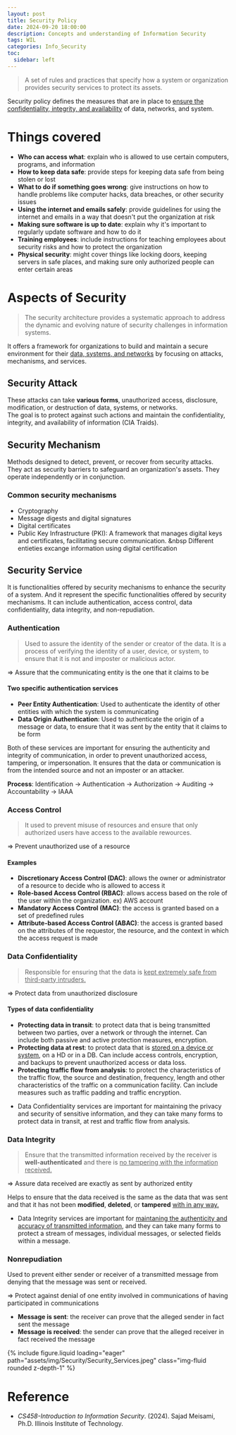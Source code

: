 ```yaml
---
layout: post
title: Security Policy
date: 2024-09-20 18:00:00
description: Concepts and understanding of Information Security
tags: WIL
categories: Info_Security
toc:
  sidebar: left
---
```


> A set of rules and practices that specify how a system or organization provides security services to protect its assets.

Security policy defines the measures that are in place to <U>ensure the confidentiality, integrity, and availability</U> of data, networks, and system.

# Things covered

- **Who can access what**: explain who is allowed to use certain computers, programs, and information
- **How to keep data safe**: provide steps for keeping data safe from being stolen or lost
- **What to do if something goes wrong**: give instructions on how to handle problems like computer hacks, data breaches, or other security issues
- **Using the internet and emails safely**: provide guidelines for using the internet and emails in a way that doesn't put the organization at risk
- **Making sure software is up to date**: explain why it's important to regularly update software and how to do it
- **Training employees**: include instructions for teaching employees about security risks and how to protect the organization
- **Physical security**: might cover things like locking doors, keeping servers in safe places, and making sure only authorized people can enter certain areas

# Aspects of Security

> The security architecture provides a systematic approach to address the dynamic and evolving nature of security challenges in information systems.

It offers a framework for organizations to build and maintain a secure environment for their <U>data, systems, and networks</U> by focusing on attacks, mechanisms, and services.

## Security Attack

These attacks can take **various forms**, unauthorized access, disclosure, modification, or destruction of data, systems, or networks.  
The goal is to protect against such actions and maintain the confidentiality, integrity, and availability of information (CIA Traids).

## Security Mechanism

Methods designed to detect, prevent, or recover from security attacks. They act as security barriers to safeguard an organization's assets. They operate independently or in conjunction.

### Common security mechanisms

- Cryptography
- Message digests and digital signatures
- Digital certificates
- Public Key Infrastructure (PKI): A framework that manages digital keys and certificates, facilitating secure communication.
  &nbsp Different entieties excange information using digital certification

## Security Service

It is functionalities offered by security mechanisms to enhance the security of a system. And it represent the specific functionalities offered by security mechanisms. It can include authentication, access control, data confidentiality, data integrity, and non-repudiation.

### Authentication

> Used to assure the identity of the sender or creator of the data. It is a process of verifying the identity of a user, device, or system, to ensure that it is not and imposter or malicious actor.

=> Assure that the communicating entity is the one that it claims to be

#### Two specific authentication services

- **Peer Entity Authentication**: Used to authenticate the identity of other entities with which the system is communicating
- **Data Origin Authentication**: Used to authenticate the origin of a message or data, to ensure that it was sent by the entity that it claims to be form

Both of these services are important for ensuring the authenticity and integrity of communication, in order to prevent unauthorized access, tampering, or impersonation. It ensures that the data or communication is from the intended source and not an imposter or an attacker.

**Process**: Identification -> Authentication -> Authorization -> Auditing -> Accountability -> IAAA

### Access Control

> It used to prevent misuse of resources and ensure that only authorized users have access to the available rewources.

=> Prevent unauthorized use of a resource

#### Examples

- **Discretionary Access Control (DAC)**: allows the owner or administrator of a resource to decide who is allowed to access it
- **Role-based Access Control (RBAC)**: allows access based on the role of the user within the organization. ex) AWS account
- **Mandatory Access Control (MAC)**: the access is granted based on a set of predefined rules
- **Attribute-based Access Control (ABAC)**: the access is granted based on the attributes of the requestor, the resource, and the context in which the access request is made

### Data Confidentiality

> Responsible for ensuring that the data is <U>kept extremely safe from third-party intruders.</U>

=> Protect data from unauthorized disclosure

#### Types of data confidentiality

- **Protecting data in transit**: to protect data that is being transmitted between two parties, over a network or through the internet. Can include both passive and active protection measures, encryption.
- **Protecting data at rest**: to protect data that is <U>stored on a device or system</U>, on a HD or in a DB. Can include access controls, encryption, and backups to prevent unauthorized access or data loss.
- **Protecting traffic flow from analysis**: to protect the characteristics of the traffic flow, the source and destination, frequency, length and other characteristics of the traffic on a communication facility. Can include measures such as traffic padding and traffic encryption.

* Data Confidentiality services are important for maintaining the privacy and security of sensitive information, and they can take many forms to protect data in transit, at rest and traffic flow from analysis.

### Data Integrity

> Ensure that the transmitted information received by the receiver is **well-authenticated** and there is <U>no tampering with the information received.</U>

=> Assure data received are exactly as sent by authorized entity

Helps to ensure that the data received is the same as the data that was sent and that it has not been **modified**, **deleted**, or **tampered** <U>with in any way.</U>

- Data Integrity services are important for <U>maintaning the authenticity and accuracy of transmitted information</U>, and they can take many forms to protect a stream of messages, individual messages, or selected fields within a message.

### Nonrepudiation

Used to prevent either sender or receiver of a transmitted message from denying that the message was sent or received.

=> Protect against denial of one entity involved in communications of having participated in communications

- **Message is sent**: the receiver can prove that the alleged sender in fact sent the message
- **Message is received**: the sender can prove that the alleged receiver in fact received the message

<div class="row mt-3">
<div class="col-sm mt-3 mt-md-0">
{% include figure.liquid loading="eager" path="assets/img/Security/Security_Services.jpeg" class="img-fluid rounded z-depth-1" %}
</div>
</div>

# Reference

- _CS458-Introduction to Information Security_. (2024). Sajad Meisami, Ph.D. Illinois Institute of Technology.
